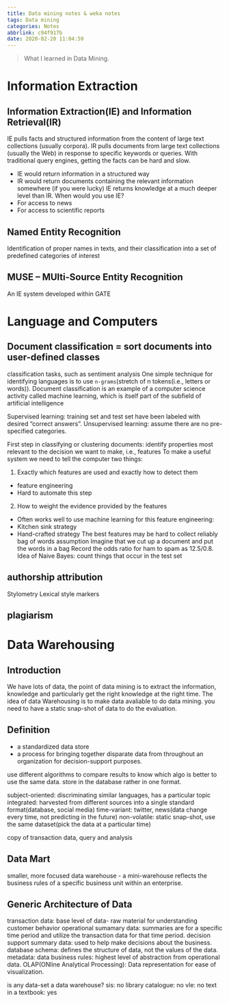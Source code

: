 ```yaml
---
title: Data mining notes & weka notes
tags: Data mining
categories: Notes
abbrlink: c94f917b
date: 2020-02-20 11:04:59
---
```

> What I learned in Data Mining.
<!-- more -->
# Information Extraction
## Information Extraction(IE) and Information Retrieval(IR)
IE pulls facts and structured information from the content of large text collections (usually corpora).
IR pulls documents from large text collections (usually the Web) in response to specific keywords or queries.
With traditional query engines, getting the facts can be hard and slow.
- IE would return information in a structured way
- IR would return documents containing the relevant information somewhere (if you were lucky)
IE returns knowledge at a much deeper level than IR.
When would you use IE?
- For access to news
- For access to scientific reports
##  Named Entity Recognition
Identification of proper names in texts, and their classification into a set of predefined categories of interest

## MUSE – MUlti-Source Entity Recognition
An IE system developed within GATE


# Language and Computers
## Document classification = sort documents into user-defined classes
classification tasks, such as sentiment analysis
One simple technique for identifying languages is to use `n-grams`(stretch of n tokens(i.e., letters or words)).
Document classification is an example of a computer science activity called machine learning, which is itself part of the subfield of artificial intelligence

Supervised learning: training set and test set have been labeled with desired “correct answers”.
Unsupervised learning: assume there are no pre-specified categories.

First step in classifying or clustering documents:
identify properties most relevant to the decision we want to make, i.e., features
To make a useful system we need to tell the computer two things:
1. Exactly which features are used and exactly how to detect them
- feature engineering
- Hard to automate this step
2. How to weight the evidence provided by the features
- Often works well to use machine learning for this
feature engineering:
- Kitchen sink strategy
- Hand-crafted strategy
The best features may be hard to collect reliably
bag of words assumption
Imagine that we cut up a document and put the words in a bag
Record the odds ratio for ham to spam as 12.5/0.8.
Idea of Naive Bayes: count things that occur in the test set

## authorship attribution
Stylometry
Lexical style markers

## plagiarism

# Data Warehousing
## Introduction
We have lots of data, the point of data mining is to extract the information, knowledge and particularly get the right knowledge at the right time. The idea of data Warehousing is to make data avaliable to do data mining. you need to have a static snap-shot of data to do the evaluation.

## Definition
- a standardized data store
- a process for bringing together disparate data from throughout an organization for decision-support purposes.

use different algorithms to compare results to know which algo is better to use the same data.
store in the database rather in one format.

subject-oriented: discriminating similar languages, has a particular topic
integrated: harvested from different sources into a single standard format(database, social media)
time-variant: twitter, news(data change every time, not predicting in the future)
non-volatile: static snap-shot, use the same dataset(pick the data at a particular time)

copy of transaction data, query and analysis

## Data Mart
smaller, more focused data warehouse - a mini-warehouse
reflects the business rules of a specific business unit within an enterprise.

## Generic Architecture of Data
transaction data: base level of data- raw material for understanding customer behavior
operational sumamary data: summaries are for a specific time period and utilize the transaction data for that time period.
decision support summary data: used to help make decisions about the business.
database schema: defines the structure of data, not the values of the data.
metadata: data
business rules: highest level of abstraction from operational data.
OLAP(ONline Analytical Processing): Data representation for ease of visualization.

is any data-set a data warehouse?
sis: no
library catalogue: no
vle: no
text in a textbook: yes
